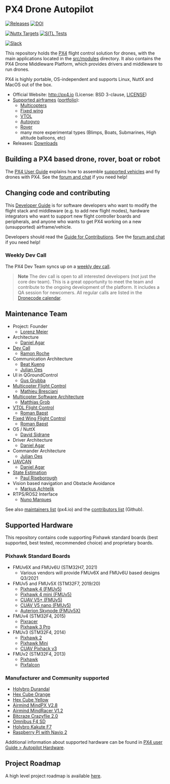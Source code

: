 # PX4 Drone Autopilot

[![Releases](https://img.shields.io/github/release/PX4/PX4-Autopilot.svg)](https://github.com/PX4/PX4-Autopilot/releases) [![DOI](https://zenodo.org/badge/22634/PX4/PX4-Autopilot.svg)](https://zenodo.org/badge/latestdoi/22634/PX4/PX4-Autopilot)

[![Nuttx Targets](https://github.com/PX4/PX4-Autopilot/workflows/Nuttx%20Targets/badge.svg)](https://github.com/PX4/PX4-Autopilot/actions?query=workflow%3A%22Nuttx+Targets%22?branch=master) [![SITL Tests](https://github.com/PX4/PX4-Autopilot/workflows/SITL%20Tests/badge.svg?branch=master)](https://github.com/PX4/PX4-Autopilot/actions?query=workflow%3A%22SITL+Tests%22)

[![Slack](/.github/slack.svg)](https://join.slack.com/t/px4/shared_invite/zt-si4xo5qs-R4baYFmMjlrT4rQK5yUnaA)

This repository holds the [PX4](http://px4.io) flight control solution for drones, with the main applications located in the [src/modules](https://github.com/PX4/PX4-Autopilot/tree/master/src/modules) directory. It also contains the PX4 Drone Middleware Platform, which provides drivers and middleware to run drones.

PX4 is highly portable, OS-independent and supports Linux, NuttX and MacOS out of the box.

* Official Website: http://px4.io (License: BSD 3-clause, [LICENSE](https://github.com/PX4/PX4-Autopilot/blob/master/LICENSE))
* [Supported airframes](https://docs.px4.io/master/en/airframes/airframe_reference.html) ([portfolio](http://px4.io/#airframes)):
  * [Multicopters](https://docs.px4.io/master/en/frames_multicopter/)
  * [Fixed wing](https://docs.px4.io/master/en/frames_plane/)
  * [VTOL](https://docs.px4.io/master/en/frames_vtol/)
  * [Autogyro](https://docs.px4.io/master/en/frames_autogyro/)
  * [Rover](https://docs.px4.io/master/en/frames_rover/)
  * many more experimental types (Blimps, Boats, Submarines, High altitude balloons, etc)
* Releases: [Downloads](https://github.com/PX4/PX4-Autopilot/releases)

## Building a PX4 based drone, rover, boat or robot

The [PX4 User Guide](https://docs.px4.io/master/en/) explains how to assemble [supported vehicles](https://docs.px4.io/master/en/airframes/airframe_reference.html) and fly drones with PX4.
See the [forum and chat](https://docs.px4.io/master/en/#support) if you need help!

## Changing code and contributing

This [Developer Guide](https://docs.px4.io/master/en/development/development.html) is for software developers who want to modify the flight stack and middleware (e.g. to add new flight modes), hardware integrators who want to support new flight controller boards and peripherals, and anyone who wants to get PX4 working on a new (unsupported) airframe/vehicle.

Developers should read the [Guide for Contributions](https://docs.px4.io/master/en/contribute/).
See the [forum and chat](https://dev.px4.io/master/en/#support) if you need help!

### Weekly Dev Call

The PX4 Dev Team syncs up on a [weekly dev call](https://dev.px4.io/master/en/contribute/#dev_call).

> **Note** The dev call is open to all interested developers (not just the core dev team). This is a great opportunity to meet the team and contribute to the ongoing development of the platform. It includes a QA session for newcomers. All regular calls are listed in the [Dronecode calendar](https://www.dronecode.org/calendar/).

## Maintenance Team

* Project: Founder
  * [Lorenz Meier](https://github.com/LorenzMeier)
* Architecture
  * [Daniel Agar](https://github.com/dagar)
* [Dev Call](https://github.com/PX4/PX4-Autopilot/labels/devcall)
  * [Ramon Roche](https://github.com/mrpollo)
* Communication Architecture
  * [Beat Kueng](https://github.com/bkueng)
  * [Julian Oes](https://github.com/JulianOes)
* UI in QGroundControl
  * [Gus Grubba](https://github.com/dogmaphobic)
* [Multicopter Flight Control](https://github.com/PX4/PX4-Autopilot/labels/multicopter)
  * [Mathieu Bresciani](https://github.com/bresch)
* [Multicopter Software Architecture](https://github.com/PX4/PX4-Autopilot/labels/multicopter)
  * [Matthias Grob](https://github.com/MaEtUgR)
* [VTOL Flight Control](https://github.com/PX4/PX4-Autopilot/labels/vtol)
  * [Roman Bapst](https://github.com/RomanBapst)
* [Fixed Wing Flight Control](https://github.com/PX4/PX4-Autopilot/labels/fixedwing)
  * [Roman Bapst](https://github.com/RomanBapst)
* OS / NuttX
  * [David Sidrane](https://github.com/davids5)
* Driver Architecture
  * [Daniel Agar](https://github.com/dagar)
* Commander Architecture
  * [Julian Oes](https://github.com/julianoes)
* [UAVCAN](https://github.com/PX4/PX4-Autopilot/labels/uavcan)
  * [Daniel Agar](https://github.com/dagar)
* [State Estimation](https://github.com/PX4/PX4-Autopilot/issues?q=is%3Aopen+is%3Aissue+label%3A%22state+estimation%22)
  * [Paul Riseborough](https://github.com/priseborough)
* Vision based navigation and Obstacle Avoidance
  * [Markus Achtelik](https://github.com/markusachtelik)
* RTPS/ROS2 Interface
  * [Nuno Marques](https://github.com/TSC21)

See also [maintainers list](https://px4.io/community/maintainers/) (px4.io) and the [contributors list](https://github.com/PX4/PX4-Autopilot/graphs/contributors) (Github).

## Supported Hardware

This repository contains code supporting Pixhawk standard boards (best supported, best tested, recommended choice) and proprietary boards.

### Pixhawk Standard Boards

* FMUv6X and FMUv6U (STM32H7, 2021)
  * Various vendors will provide FMUv6X and FMUv6U based designs Q3/2021
* FMUv5 and FMUv5X (STM32F7, 2019/20)
  * [Pixhawk 4 (FMUv5)](https://docs.px4.io/master/en/flight_controller/pixhawk4.html)
  * [Pixhawk 4 mini (FMUv5)](https://docs.px4.io/master/en/flight_controller/pixhawk4_mini.html)
  * [CUAV V5+ (FMUv5)](https://docs.px4.io/master/en/flight_controller/cuav_v5_plus.html)
  * [CUAV V5 nano (FMUv5)](https://docs.px4.io/master/en/flight_controller/cuav_v5_nano.html)
  * [Auterion Skynode (FMUv5X)](https://docs.px4.io/master/en/flight_controller/auterion_skynode.html)
* FMUv4 (STM32F4, 2015)
  * [Pixracer](https://docs.px4.io/master/en/flight_controller/pixracer.html)
  * [Pixhawk 3 Pro](https://docs.px4.io/master/en/flight_controller/pixhawk3_pro.html)
* FMUv3 (STM32F4, 2014)
  * [Pixhawk 2](https://docs.px4.io/master/en/flight_controller/pixhawk-2.html)
  * [Pixhawk Mini](https://docs.px4.io/master/en/flight_controller/pixhawk_mini.html)
  * [CUAV Pixhack v3](https://docs.px4.io/master/en/flight_controller/pixhack_v3.html)
* FMUv2 (STM32F4, 2013)
  * [Pixhawk](https://docs.px4.io/master/en/flight_controller/pixhawk.html)
  * [Pixfalcon](https://docs.px4.io/master/en/flight_controller/pixfalcon.html)

### Manufacturer and Community supported

* [Holybro Durandal](https://docs.px4.io/master/en/flight_controller/durandal.html)
* [Hex Cube Orange](https://docs.px4.io/master/en/flight_controller/cubepilot_cube_orange.html)
* [Hex Cube Yellow](https://docs.px4.io/master/en/flight_controller/cubepilot_cube_yellow.html)
* [Airmind MindPX V2.8](http://www.mindpx.net/assets/accessories/UserGuide_MindPX.pdf)
* [Airmind MindRacer V1.2](http://mindpx.net/assets/accessories/mindracer_user_guide_v1.2.pdf)
* [Bitcraze Crazyflie 2.0](https://docs.px4.io/master/en/complete_vehicles/crazyflie2.html)
* [Omnibus F4 SD](https://docs.px4.io/master/en/flight_controller/omnibus_f4_sd.html)
* [Holybro Kakute F7](https://docs.px4.io/master/en/flight_controller/kakutef7.html)
* [Raspberry PI with Navio 2](https://docs.px4.io/master/en/flight_controller/raspberry_pi_navio2.html)

Additional information about supported hardware can be found in [PX4 user Guide &gt; Autopilot Hardware](https://docs.px4.io/master/en/flight_controller/).

## Project Roadmap

A high level project roadmap is available [here](https://github.com/orgs/PX4/projects/25).
